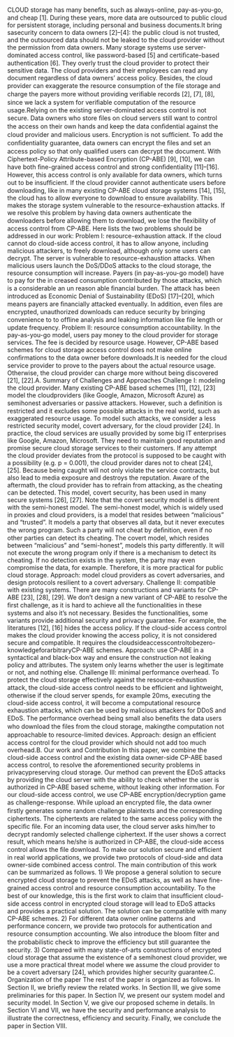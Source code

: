CLOUD storage has many beneﬁts, such as always-online, pay-as-you-go, and cheap [1]. During these years, more data are outsourced to public cloud for persistent storage, including personal and business documents.It bring sasecurity concern to data owners [2]–[4]: the public cloud is not trusted, and the outsourced data should not be leaked to the cloud provider without the permission from data owners. Many storage systems use server-dominated access control, like password-based [5] and certiﬁcate-based authentication [6]. They overly trust the cloud provider to protect their sensitive data. The cloud providers and their employees can read any document regardless of data owners’ access policy. Besides, the cloud provider can exaggerate the resource consumption of the ﬁle storage and charge the payers more without providing veriﬁable records [2], [7], [8], since we lack a system for veriﬁable computation of the resource usage.Relying on the existing server-dominated access control is not secure. Data owners who store ﬁles on cloud servers still want to control the access on their own hands and keep the data conﬁdential against the cloud provider and malicious users. Encryption is not sufﬁcient. To add the conﬁdentiality guarantee, data owners can encrypt the ﬁles and set an access policy so that only qualiﬁed users can decrypt the document. With Ciphertext-Policy Attribute-based Encryption (CP-ABE) [9], [10], we can have both ﬁne-grained access control and strong conﬁdentiality [11]–[16]. However, this access control is only available for data owners, which turns out to be insufﬁcient. If the cloud provider cannot authenticate users before downloading, like in many existing CP-ABE cloud storage systems [14], [15], the cloud has to allow everyone to download to ensure availability. This makes the storage system vulnerable to the resource-exhaustion attacks. If we resolve this problem by having data owners authenticate the downloaders before allowing them to download, we lose the ﬂexibility of access control from CP-ABE. Here lists the two problems should be addressed in our work: Problem I: resource-exhaustion attack. If the cloud cannot do cloud-side access control, it has to allow anyone, including malicious attackers, to freely download, although only some users can decrypt. The server is vulnerable to resource-exhaustion attacks. When malicious users launch the DoS/DDoS attacks to the cloud storage, the resource consumption will increase. Payers (in pay-as-you-go model) have to pay for the in creased consumption contributed by those attacks, which is a considerable an  un reason able ﬁnancial burden. The attack has been introduced as Economic Denial of Sustainability (EDoS) [17]–[20], which means payers are ﬁnancially attacked eventually. In addition, even ﬁles are encrypted, unauthorized downloads can reduce security by bringing convenience to to ofﬂine analysis and leaking information like ﬁle length or update frequency. Problem II: resource consumption accountability. In the pay-as-you-go model, users pay money to the cloud provider for storage services. The fee is decided by resource usage. However, CP-ABE based schemes for cloud storage access control does not make online conﬁrmations to the data owner before downloads.It is needed for the cloud service provider to prove to the payers about the actual resource usage. Otherwise, the cloud provider can charge more without being discovered [21], [22].A. Summary of Challenges and Approaches Challenge I: modeling the cloud provider. Many existing CP-ABE based schemes [11], [12], [23] model the cloudproviders (like Google, Amazon, Microsoft Azure) as semihonest adversaries or passive attackers. However, such a deﬁnition is restricted and it excludes some possible attacks in the real world, such as exaggerated resource usage. To model such attacks, we consider a less restricted security model, covert adversary, for the cloud provider [24]. In practice, the cloud services are usually provided by some big IT enterprises like Google, Amazon, Microsoft. They need to maintain good reputation and promise secure cloud storage services to their customers. If any attempt the cloud provider deviates from the protocol is supposed to be caught with a possibility (e.g. p = 0.001), the cloud provider dares not to cheat [24], [25]. Because being caught will not only violate the service contracts, but also lead to media exposure and destroys the reputation. Aware of the aftermath, the cloud provider has to refrain from attacking, as the cheating can be detected. This model, covert security, has been used in many secure systems [26], [27]. Note that the covert security model is different with the semi-honest model. The semi-honest model, which is widely used in proxies and cloud providers, is a model that resides between “malicious” and “trusted”. It models a party that observes all data, but it never executes the wrong program. Such a party will not cheat by deﬁnition, even if no other parties can detect its cheating. The covert model, which resides between “malicious” and “semi-honest”, models this party differently. It will not execute the wrong program only if there is a mechanism to detect its cheating. If no detection exists in the system, the party may even compromise the data, for example. Therefore, it is more practical for public cloud storage. Approach: model cloud providers as covert adversaries, and design protocols resilient to a covert adversary. Challenge II: compatible with existing systems. There are many constructions and variants for CP-ABE [23], [28], [29]. We don’t design a new variant of CP-ABE to resolve the ﬁrst challenge, as it is hard to achieve all the functionalities in these systems and also it’s not necessary. Besides the functionalities, some variants provide additional security and privacy guarantee. For example, the literatures [12], [16] hides the access policy. If the cloud-side access control makes the cloud provider knowing the access policy, it is not considered secure and compatible. It requires the cloudsideaccesscontroltobezero-knowledgeforarbitraryCP-ABE schemes. Approach: use CP-ABE in a syntactical and black-box way and ensure the construction not leaking policy and attributes. The system only learns whether the user is legitimate or not, and nothing else. Challenge III: minimal performance overhead. To protect the cloud storage effectively against the resource-exhaustion attack, the cloud-side access control needs to be efﬁcient and lightweight, otherwise if the cloud server spends, for example 20ms, executing the cloud-side access control, it will become a computational resource exhaustion attacks, which can be used by malicious attackers for DDoS and EDoS. The performance overhead being small also beneﬁts the data users who download the ﬁles from the cloud storage, makingthe computation not approachable to resource-limited devices. Approach: design an efﬁcient access control for the cloud provider which should not add too much overhead.B. Our work and Contribution In this paper, we combine the cloud-side access control and the existing data owner-side CP-ABE based access control, to resolve the aforementioned security problems in privacypreserving cloud storage. Our method can prevent the EDoS attacks by providing the cloud server with the ability to check whether the user is authorized in CP-ABE based scheme, without leaking other information. For our cloud-side access control, we use CP-ABE encryption/decryption game as challenge-response. While upload an encrypted ﬁle, the data owner ﬁrstly generates some random challenge plaintexts and the corresponding ciphertexts. The ciphertexts are related to the same access policy with the speciﬁc ﬁle. For an incoming data user, the cloud server asks him/her to decrypt randomly selected challenge ciphertext. If the user shows a correct result, which means he/she is authorized in CP-ABE, the cloud-side access control allows the ﬁle download. To make our solution secure and efﬁcient in real world applications, we provide two protocols of cloud-side and data owner-side combined access control. The main contribution of this work can be summarized as follows. 1) We propose a general solution to secure encrypted cloud storage to prevent the EDoS attacks, as well as have ﬁne-grained access control and resource consumption accountability. To the best of our knowledge, this is the ﬁrst work to claim that insufﬁcient cloud-side access control in encrypted cloud storage will lead to EDoS attacks and provides a practical solution. The solution can be compatible with many CP-ABE schemes. 2) For different data owner online patterns and performance concern, we provide two protocols for authentication and resource consumption accounting. We also introduce the bloom ﬁlter and the probabilistic check to improve the efﬁciency but still guarantee the security. 3) Compared with many state-of-arts constructions of encrypted cloud storage that assume the existence of a semihonest cloud provider, we use a more practical threat model where we assume the cloud provider to be a covert adversary [24], which provides higher security guarantee.C. Organization of the paper The rest of the paper is organized as follows. In Section II, we brieﬂy review the related works. In Section III, we give some preliminaries for this paper. In Section IV, we present our system model and security model. In Section V, we give our proposed scheme in details. In Section VI and VII, we have the security and performance analysis to illustrate the correctness, efﬁciency and security. Finally, we conclude the paper in Section VIII.
